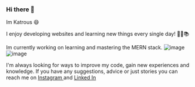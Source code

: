 ### Hi there 👋

Im Katrous 😄

I enjoy developing websites and learning new things every single day! 📗📖📚

Im currently working on learning and mastering the MERN stack. ![image](https://user-images.githubusercontent.com/45927461/161473649-94ea4d8e-f22e-4d5a-9455-a98720f5b952.png)![image](https://user-images.githubusercontent.com/45927461/161473682-bfd833d8-3d1c-4425-b3be-232b357e230a.png)

I'm always looking for ways to improve my code, gain new experiences and knowledge. If you have any suggestions, advice or just stories you can reach me on <a href="https://www.instagram.com/laurzrichardz/"> Instagram </a> and <a href="https://www.linkedin.com/in/laura-richards-4562aa226/"> Linked In </a>



<!--
**Katrous/Katrous** is a ✨ _special_ ✨ repository because its `README.md` (this file) appears on your GitHub profile.

Here are some ideas to get you started:

- 🔭 I’m currently working on ...
- 🌱 I’m currently learning ...
- 👯 I’m looking to collaborate on ...
- 🤔 I’m looking for help with ...
- 💬 Ask me about ...
- 📫 How to reach me: ...
- 😄 Pronouns: ...
- ⚡ Fun fact: ...
-->
